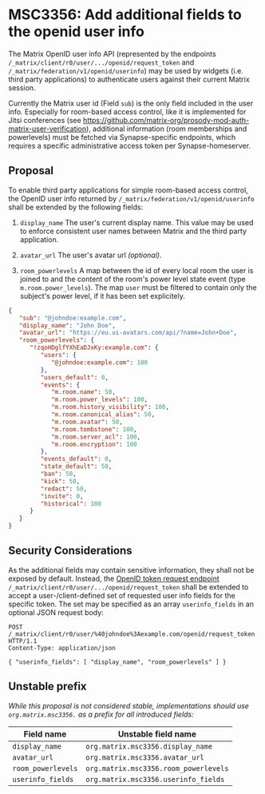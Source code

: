 # MSC3356: Add additional fields to the openid user info

The Matrix OpenID user info API (represented by the endpoints `/_matrix/client/r0/user/.../openid/request_token` 
and `/_matrix/federation/v1/openid/userinfo`) may be used by widgets (i.e. third party applications) to authenticate 
users against their current Matrix session.

Currently the Matrix user id (Field `sub`) is the only field included in the user info. Especially for room-based 
access control, like it is implemented for Jitsi conferences (see 
https://github.com/matrix-org/prosody-mod-auth-matrix-user-verification), additional information 
(room memberships and powerlevels) must be fetched via Synapse-specific endpoints, which requires a specific 
administrative access token per Synapse-homeserver.

## Proposal

To enable third party applications for simple room-based access control, the OpenID user info returned by 
`/_matrix/federation/v1/openid/userinfo` shall be extended by the following fields:

1. `display_name` The user's current display name. This value may be used to enforce consistent user names between Matrix 
and the third party application.

2. `avatar_url` The user's avatar url _(optional)_.

3. `room_powerlevels` A map between the id of every local room the user is joined to and the content of the room's power 
level state event (type `m.room.power_levels`). The map `user` must be filtered to contain only the subject's power level, 
if it has been set explicitely.

```json
{
   "sub": "@johndoe:example.com",
   "display_name": "John Doe",
   "avatar_url": "https://eu.ui-avatars.com/api/?name=John+Doe",
   "room_powerlevels": {
      "!zqoHDglfYXhEaDJxKy:example.com": {
         "users": {
            "@johndoe:example.com": 100
         },
         "users_default": 0,
         "events": {
            "m.room.name": 50,
            "m.room.power_levels": 100,
            "m.room.history_visibility": 100,
            "m.room.canonical_alias": 50,
            "m.room.avatar": 50,
            "m.room.tombstone": 100,
            "m.room.server_acl": 100,
            "m.room.encryption": 100
         }, 
         "events_default": 0, 
         "state_default": 50, 
         "ban": 50, 
         "kick": 50, 
         "redact": 50, 
         "invite": 0, 
         "historical": 100
      }
   }
}
```

## Security Considerations

As the additional fields may contain sensitive information, they shall not be exposed by default. Instead, the 
[OpenID token request endpoint](https://matrix.org/docs/spec/client_server/latest#id603) 
`/_matrix/client/r0/user/.../openid/request_token` shall be extended to accept a user-/client-defined set of 
requested user info fields for the specific token. The set may be specified as an array `userinfo_fields` in 
an optional JSON request body:

```
POST /_matrix/client/r0/user/%40johndoe%3Aexample.com/openid/request_token HTTP/1.1
Content-Type: application/json

{ "userinfo_fields": [ "display_name", "room_powerlevels" ] }
```

## Unstable prefix

_While this proposal is not considered stable, implementations should use `org.matrix.msc3356.` as a prefix for all 
introduced fields:_

| Field name | Unstable field name |
|-|-|
| `display_name` | `org.matrix.msc3356.display_name` |
| `avatar_url` | `org.matrix.msc3356.avatar_url` |
| `room_powerlevels` | `org.matrix.msc3356.room_powerlevels` |
| `userinfo_fields` | `org.matrix.msc3356.userinfo_fields` |
